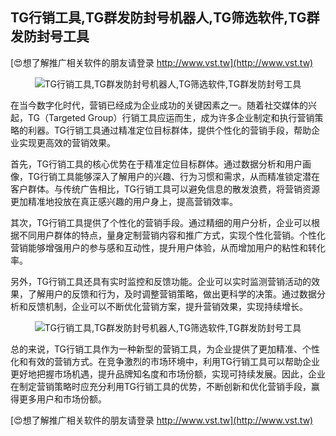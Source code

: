 ## **TG行销工具,TG群发防封号机器人,TG筛选软件,TG群发防封号工具**

[😍想了解推广相关软件的朋友请登录 http://www.vst.tw](http://www.vst.tw)

 <center><img src="https://vst.tw/MP4/tuiguang/png/3.png" alt="TG行销工具,TG群发防封号机器人,TG筛选软件,TG群发防封号工具"></center>

在当今数字化时代，营销已经成为企业成功的关键因素之一。随着社交媒体的兴起，TG（Targeted Group）行销工具应运而生，成为许多企业制定和执行营销策略的利器。TG行销工具通过精准定位目标群体，提供个性化的营销手段，帮助企业实现更高效的营销效果。

首先，TG行销工具的核心优势在于精准定位目标群体。通过数据分析和用户画像，TG行销工具能够深入了解用户的兴趣、行为习惯和需求，从而精准锁定潜在客户群体。与传统广告相比，TG行销工具可以避免信息的散发浪费，将营销资源更加精准地投放在真正感兴趣的用户身上，提高营销效率。

其次，TG行销工具提供了个性化的营销手段。通过精细的用户分析，企业可以根据不同用户群体的特点，量身定制营销内容和推广方式，实现个性化营销。个性化营销能够增强用户的参与感和互动性，提升用户体验，从而增加用户的粘性和转化率。

另外，TG行销工具还具有实时监控和反馈功能。企业可以实时监测营销活动的效果，了解用户的反馈和行为，及时调整营销策略，做出更科学的决策。通过数据分析和反馈机制，企业可以不断优化营销方案，提升营销效果，实现持续增长。

 <center><img src="https://vst.tw/MP4/tuiguang/png/8.png" alt="TG行销工具,TG群发防封号机器人,TG筛选软件,TG群发防封号工具"></center>

总的来说，TG行销工具作为一种新型的营销工具，为企业提供了更加精准、个性化和有效的营销方式。在竞争激烈的市场环境中，利用TG行销工具可以帮助企业更好地把握市场机遇，提升品牌知名度和市场份额，实现可持续发展。因此，企业在制定营销策略时应充分利用TG行销工具的优势，不断创新和优化营销手段，赢得更多用户和市场份额。

[😍想了解推广相关软件的朋友请登录 http://www.vst.tw](http://www.vst.tw)



